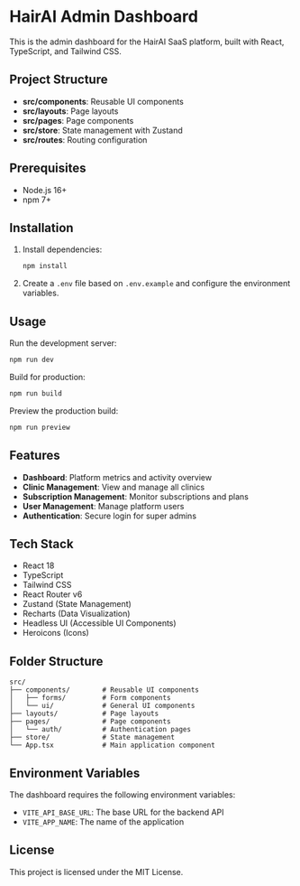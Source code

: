 # HairAI Admin Dashboard

This is the admin dashboard for the HairAI SaaS platform, built with React, TypeScript, and Tailwind CSS.

## Project Structure

- **src/components**: Reusable UI components
- **src/layouts**: Page layouts
- **src/pages**: Page components
- **src/store**: State management with Zustand
- **src/routes**: Routing configuration

## Prerequisites

- Node.js 16+
- npm 7+

## Installation

1. Install dependencies:
   ```bash
   npm install
   ```

2. Create a `.env` file based on `.env.example` and configure the environment variables.

## Usage

Run the development server:
```bash
npm run dev
```

Build for production:
```bash
npm run build
```

Preview the production build:
```bash
npm run preview
```

## Features

- **Dashboard**: Platform metrics and activity overview
- **Clinic Management**: View and manage all clinics
- **Subscription Management**: Monitor subscriptions and plans
- **User Management**: Manage platform users
- **Authentication**: Secure login for super admins

## Tech Stack

- React 18
- TypeScript
- Tailwind CSS
- React Router v6
- Zustand (State Management)
- Recharts (Data Visualization)
- Headless UI (Accessible UI Components)
- Heroicons (Icons)

## Folder Structure

```
src/
├── components/        # Reusable UI components
│   ├── forms/         # Form components
│   └── ui/            # General UI components
├── layouts/           # Page layouts
├── pages/             # Page components
│   └── auth/          # Authentication pages
├── store/             # State management
└── App.tsx            # Main application component
```

## Environment Variables

The dashboard requires the following environment variables:

- `VITE_API_BASE_URL`: The base URL for the backend API
- `VITE_APP_NAME`: The name of the application

## License

This project is licensed under the MIT License.